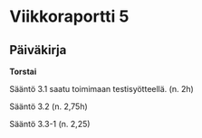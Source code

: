 # Viikkoraportti 5

## Päiväkirja

**Torstai**

Sääntö 3.1 saatu toimimaan testisyötteellä. (n. 2h)

Sääntö 3.2 (n. 2,75h)

Sääntö 3.3-1 (n. 2,25)